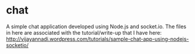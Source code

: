 chat
====

A simple chat application developed using Node.js and socket.io. The files in here are associated with the tutorial/write-up that I have here: http://vijayannadi.wordpress.com/tutorials/sample-chat-app-using-nodejs-socketio/
